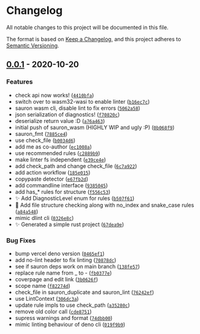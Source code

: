 # Changelog

All notable changes to this project will be documented in this file.

The format is based on [Keep a Changelog],
and this project adheres to [Semantic Versioning].

## [0.0.1] - 2020-10-20

### Features

- check api now works! ([`4410bfa`])
- switch over to wasm32-wasi to enable linter ([`b16ec7c`])
- sauron wasm cli, disable lint to fix errors ([`5062a58`])
- json serialization of diagnostics! ([`f70820c`])
- deserialize return value :D ([`a76a463`])
- initial push of sauron_wasm (HIGHLY WIP and ugly :P) ([`0b068f9`])
- sauron_fmt ([`7885ce4`])
- use check_file ([`b0034d6`])
- add me as co-author ([`ec1008a`])
- use recommended rules ([`c2889b9`])
- make linter fs independent ([`e39ce4e`])
- add check_path and change check_file ([`6c7a922`])
- add action workflow ([`185e015`])
- copypaste detector ([`e67fb2d`])
- add commandline interface ([`9385045`])
- add has_* rules for structure ([`f556c53`])
- :sparkles: Add DiagnosticLevel enum for rules ([`b507f61`])
- :beers: Add file structure checking along with no_index and snake_case rules ([`a84a548`])
- mimic dlint cli ([`0326e8c`])
- :sparkles: Generated a simple rust project ([`67dea9e`])

### Bug Fixes

- bump vercel deno version ([`0465ef1`])
- add no-lint header to fix linting ([`70878dc`])
- see if sauron deps work on main branch ([`138fe57`])
- replace rule name from _ to - ([`fb0377e`])
- coverpage and edit link ([`3b0626f`])
- scope name ([`f82274d`])
- check_file in sauron_duplicate and sauron_lint ([`76242ef`])
- use LintContext ([`306dc3a`])
- update rule impls to use check_path ([`a35280c`])
- remove old color call ([`cde8751`])
- supress warnings and format ([`74dbb00`])
- mimic linting behaviour of deno cli ([`019f9b9`])

[keep a changelog]: https://keepachangelog.com/en/1.0.0/
[semantic versioning]: https://semver.org/spec/v2.0.0.html
[0.0.1]: https://github.com/denosaurs/sauron/compare/0.0.1
[`4410bfa`]: https://github.com/denosaurs/sauron/commit/4410bfa7772c0a0051939d31ed93fefe63ac2794
[`b16ec7c`]: https://github.com/denosaurs/sauron/commit/b16ec7c248fee6b3527bdb7d2c86d287c9cbbc2e
[`5062a58`]: https://github.com/denosaurs/sauron/commit/5062a58c92278de25c714bfb26be9c5e37398fa4
[`f70820c`]: https://github.com/denosaurs/sauron/commit/f70820cc8420ef2079baa0968e30f034d3e6b34d
[`a76a463`]: https://github.com/denosaurs/sauron/commit/a76a4631f4d7ea4ad3498e1c474f9eb141ba084f
[`0b068f9`]: https://github.com/denosaurs/sauron/commit/0b068f9dd8b66334cdd786888aa550489644e87a
[`7885ce4`]: https://github.com/denosaurs/sauron/commit/7885ce442d338e83907ec7615b75310b6cc77e14
[`b0034d6`]: https://github.com/denosaurs/sauron/commit/b0034d6ac753a574d036e8be4daae1f12fe54374
[`ec1008a`]: https://github.com/denosaurs/sauron/commit/ec1008a24d43bb2e1c7b2814f501c0e7c4a43a71
[`c2889b9`]: https://github.com/denosaurs/sauron/commit/c2889b9faaf81dba82742f7eb2125e8e17ac99ae
[`e39ce4e`]: https://github.com/denosaurs/sauron/commit/e39ce4e9395c0341a6e48d8cde42e91764b651af
[`6c7a922`]: https://github.com/denosaurs/sauron/commit/6c7a9221df634e04ae1098452d48ca3be5137f4a
[`185e015`]: https://github.com/denosaurs/sauron/commit/185e01527782adee6ec4c867955e082cca2226e2
[`e67fb2d`]: https://github.com/denosaurs/sauron/commit/e67fb2d338186b9bf8e8eabedd717e07196cd83b
[`9385045`]: https://github.com/denosaurs/sauron/commit/93850457be0afa785b07c68584c419d6551b9f12
[`f556c53`]: https://github.com/denosaurs/sauron/commit/f556c53b3e8266bd9799d20772d11fb5e401e009
[`b507f61`]: https://github.com/denosaurs/sauron/commit/b507f61f1dd9457380636c9a349927412883b4fd
[`a84a548`]: https://github.com/denosaurs/sauron/commit/a84a548ebec94bc3483f73aa07aa4ede4af4dd40
[`0326e8c`]: https://github.com/denosaurs/sauron/commit/0326e8cb61b49aa94f7408e3ed9616aa0a36cd90
[`67dea9e`]: https://github.com/denosaurs/sauron/commit/67dea9ef74e45831b21658ffc5dafc9a28be94f3
[`0465ef1`]: https://github.com/denosaurs/sauron/commit/0465ef179aab6982ca36e35e365dad397ae203e5
[`70878dc`]: https://github.com/denosaurs/sauron/commit/70878dccdb0a7cefd95735317256a73a28dc4856
[`138fe57`]: https://github.com/denosaurs/sauron/commit/138fe57ef7f5d6f1cac100fe71da9ada12512f52
[`fb0377e`]: https://github.com/denosaurs/sauron/commit/fb0377e7caae9e6e77e7e139baafda2e835cf008
[`3b0626f`]: https://github.com/denosaurs/sauron/commit/3b0626f3d24a0a8744e3e8df2e3176b2cb57ae0e
[`f82274d`]: https://github.com/denosaurs/sauron/commit/f82274dae8c7b61e816b423f90431704adaabe23
[`76242ef`]: https://github.com/denosaurs/sauron/commit/76242efaf3d67608de44dcb283bea0d51236ef60
[`306dc3a`]: https://github.com/denosaurs/sauron/commit/306dc3a4752c82caa1f9f652a64e356834cc11a1
[`a35280c`]: https://github.com/denosaurs/sauron/commit/a35280c9ca0e464fe8522ac6da901219436fd7d2
[`cde8751`]: https://github.com/denosaurs/sauron/commit/cde87513dc76db4083c18218833c83c213f01b8c
[`74dbb00`]: https://github.com/denosaurs/sauron/commit/74dbb002f027e82ce4cd29110cbdffc2faee01d3
[`019f9b9`]: https://github.com/denosaurs/sauron/commit/019f9b9ad25bcf74a727d1febd8134ce03d1934e
